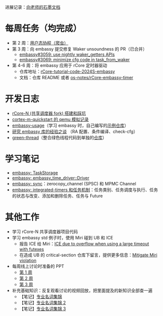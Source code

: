 
进展记录：[向老师的石墨文档](https://shimo.im/docs/KlkKvegZoeudw7qd)

# 每周任务（均完成）

* 第 2 周：[用户态协程（爬虫）](https://play.rust-lang.org/?version=stable&mode=debug&edition=2021&gist=404a64695ff36c37b18e4e3d92f849d1)
* 第 3 周：向 embassy 提交修复 Waker unsoundness 的 PR（已合并）
  * [embassy#3059: use nightly waker_getters APIs](https://github.com/embassy-rs/embassy/pull/3059)
  * [embassy#3069: minimize cfg code in task_from_waker](https://github.com/embassy-rs/embassy/pull/3069)
* 第 4-6 周：将 embassy 应用于 rCore 定时器驱动
  * 仓库地址：[rCore-tutorial-code-2024S-embassy](https://gitee.com/ZIP97/rCore-tutorial-code-2024S-embassy)
  * 文档：仓库 README 或者 [os-notes/rCore-embassy-timer](https://zjp-cn.github.io/os-notes/rCore-embassy-timer.html)

# 开发日志

* [rCore-N (共享调度器 fork) 搭建和踩坑](https://zjp-cn.github.io/os-notes/async-os-dev-log_rCore-N.html)
* [cortex-m-quickstart 的 qemu 模拟记录](https://zjp-cn.github.io/os-notes/cortex-m-quickstart.html)
* [embassy-usage](https://zjp-cn.github.io/os-notes/embassy-usage.html)（学习 embassy 时，自己编写的[示例仓库](https://gitee.com/ZIP97/embassy-usage)）
* [研究 embassy 库的经验之谈](https://zjp-cn.github.io/os-notes/embassy.html) （RA 配置、条件编译、check-cfg）
* [green-thread](https://zjp-cn.github.io/os-notes/green-thread.html)（整合绿色线程代码到单独的[仓库](https://gitee.com/ZIP97/green-thread)）

# 学习笔记

* [embassy: TaskStorage](https://zjp-cn.github.io/os-notes/embassy-task.html)
* [embassy: embassy_time_driver::Driver](https://zjp-cn.github.io/os-notes/embassy-timer.html)
* [embassy: sync](https://zjp-cn.github.io/os-notes/embassy-sync.html)：zerocopy_channel (SPSC) 和 MPMC Channel
* [embassy: integrated-timers 和任务机制](https://zjp-cn.github.io/os-notes/embassy-integrated-timers.html)：任务类别、任务调度与执行、任务的状态与改变、添加和删除任务、任务与 Future

# 其他工作

* 学习 rCore-N 共享调度器项目代码
* 学习 embassy std 例子时，使用 Miri 碰到 UB 和 ICE
  * 报告 ICE 给 Miri：[ICE due to overflow when using a large timeout with futexes](https://github.com/rust-lang/miri/issues/3647)
  * 在造成 UB 的 critical-section 仓库下留言，提供更多信息：[Mitigate Miri violation](https://github.com/rust-embedded/critical-section/pull/46)
* 每周线上讨论时准备的 PPT
  * [第 1 周](https://docs.qq.com/slide/DTE5Ta2FXZ1NjSldN)
  * [第 2 周](https://docs.qq.com/slide/DTFNkQ0hwaHp2TkxW)
  * [第 3 周](https://docs.qq.com/slide/DTHpYQ05HdGZwWUZv)
* 补充基础知识：反复观看讨论的视频回放，把里面提及的新知识全部查一遍
  * 【笔记】[专业名词集锦](https://zjp-cn.github.io/os-notes/terminology.html)
  * 【笔记】[专业名词集锦 2](https://zjp-cn.github.io/os-notes/terminology2.html)
  * 【笔记】[专业名词集锦 3](https://zjp-cn.github.io/os-notes/terminology3.html)
